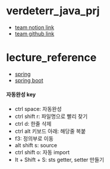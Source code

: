 # verdeterr_java_prj
- [team notion link](https://www.notion.so/792f10ceb8e34ad798ada7e757f10bb8)
- [team github link](https://github.com/gonekng/VerDeTerr.git)

# lecture_reference
- [spring](https://kimvampa.tistory.com/category/%EC%8A%A4%ED%94%84%EB%A7%81%20%ED%94%84%EB%A0%88%EC%9E%84%EC%9B%8C%ED%81%AC/%EA%B2%8C%EC%8B%9C%ED%8C%90%20%ED%94%84%EB%A1%9C%EC%A0%9D%ED%8A%B8)
- [spring boot](https://congsong.tistory.com/category/Spring%20Boot)

#### 자동완성 key
- ctrl space: 자동완성
- ctrl shift r: 파일명으로 빨리 찾기 
- ctrl d: 한줄 삭제
- ctrl alt 키보드 아래: 해당줄 복붙
- f3: 정의부로 이동
- alt shift s: source
- ctrl shift o: 자동 import
- lt + Shift + S: sts getter, setter 만들기

